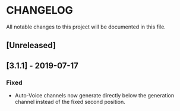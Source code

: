 # CHANGELOG
All notable changes to this project will be documented in this file.

## [Unreleased]

## [3.1.1] - 2019-07-17
### Fixed 
- Auto-Voice channels now generate directly below the generation channel instead of the fixed second position.